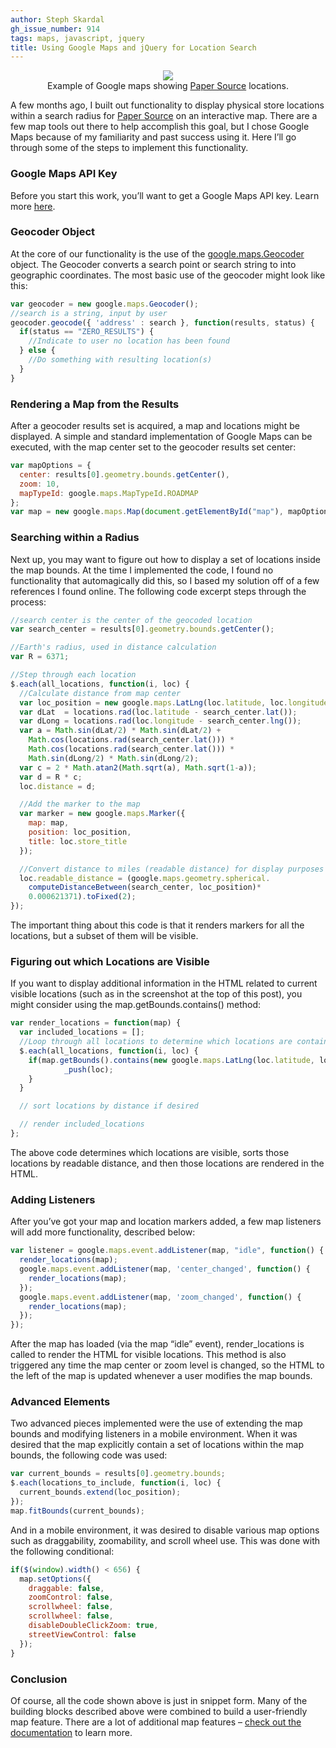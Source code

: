 ```yaml
---
author: Steph Skardal
gh_issue_number: 914
tags: maps, javascript, jquery
title: Using Google Maps and jQuery for Location Search
---
```


<div class="separator" style="clear: both; text-align: center;margin-bottom:10px;"><img border="0" src="/blog/2014/01/16/using-google-maps-and-jquery-for/image-0.png"/><br/>
Example of Google maps showing <a href="http://www.paper-source.com/">Paper Source</a> locations.</div>

A few months ago, I built out functionality to display physical store locations within a search radius for [Paper Source](http://www.paper-source.com/) on an interactive map. There are a few map tools out there to help accomplish this goal, but I chose Google Maps because of my familiarity and past success using it. Here I’ll go through some of the steps to implement this functionality.

### Google Maps API Key

Before you start this work, you’ll want to get a Google Maps API key. Learn more [here](https://developers.google.com/maps/documentation/javascript/tutorial#api_key).

### Geocoder Object

At the core of our functionality is the use of the [google.maps.Geocoder](https://developers.google.com/maps/documentation/javascript/geocoding) object. The Geocoder converts a search point or search string to into geographic coordinates. The most basic use of the geocoder might look like this:

```javascript
var geocoder = new google.maps.Geocoder();
//search is a string, input by user
geocoder.geocode({ 'address' : search }, function(results, status) {
  if(status == "ZERO_RESULTS") {
    //Indicate to user no location has been found
  } else {
    //Do something with resulting location(s)
  }
}
```

### Rendering a Map from the Results

After a geocoder results set is acquired, a map and locations might be displayed. A simple and standard implementation of Google Maps can be executed, with the map center set to the geocoder results set center:

```javascript
var mapOptions = {
  center: results[0].geometry.bounds.getCenter(),
  zoom: 10,
  mapTypeId: google.maps.MapTypeId.ROADMAP
};
var map = new google.maps.Map(document.getElementById("map"), mapOptions);
```

### Searching within a Radius

Next up, you may want to figure out how to display a set of locations inside the map bounds. At the time I implemented the code, I found no functionality that automagically did this, so I based my solution off of a few references I found online. The following code excerpt steps through the process:

```javascript
//search center is the center of the geocoded location
var search_center = results[0].geometry.bounds.getCenter();

//Earth's radius, used in distance calculation
var R = 6371;

//Step through each location
$.each(all_locations, function(i, loc) {
  //Calculate distance from map center
  var loc_position = new google.maps.LatLng(loc.latitude, loc.longitude);
  var dLat  = locations.rad(loc.latitude - search_center.lat());
  var dLong = locations.rad(loc.longitude - search_center.lng());
  var a = Math.sin(dLat/2) * Math.sin(dLat/2) +
    Math.cos(locations.rad(search_center.lat())) *
    Math.cos(locations.rad(search_center.lat())) *
    Math.sin(dLong/2) * Math.sin(dLong/2);
  var c = 2 * Math.atan2(Math.sqrt(a), Math.sqrt(1-a));
  var d = R * c;
  loc.distance = d;

  //Add the marker to the map
  var marker = new google.maps.Marker({
    map: map,
    position: loc_position,
    title: loc.store_title
  });

  //Convert distance to miles (readable distance) for display purposes
  loc.readable_distance = (google.maps.geometry.spherical.
    computeDistanceBetween(search_center, loc_position)*
    0.000621371).toFixed(2);
});
```

The important thing about this code is that it renders markers for all the locations, but a subset of them will be visible.

### Figuring out which Locations are Visible

If you want to display additional information in the HTML related to current visible locations (such as in the screenshot at the top of this post), you might consider using the map.getBounds.contains() method:

```javascript
var render_locations = function(map) {
  var included_locations = [];
  //Loop through all locations to determine which locations are contained in the map boundary
  $.each(all_locations, function(i, loc) {
    if(map.getBounds().contains(new google.maps.LatLng(loc.latitude, loc.longitude))) {
            _push(loc);
    }
  }

  // sort locations by distance if desired

  // render included_locations
};
```

The above code determines which locations are visible, sorts those locations by readable distance, and then those locations are rendered in the HTML.

### Adding Listeners

After you’ve got your map and location markers added, a few map listeners will add more functionality, described below:

```javascript
var listener = google.maps.event.addListener(map, "idle", function() {
  render_locations(map);
  google.maps.event.addListener(map, 'center_changed', function() {
    render_locations(map);
  });
  google.maps.event.addListener(map, 'zoom_changed', function() {
    render_locations(map);
  });
});
```

After the map has loaded (via the map “idle” event), render_locations is called to render the HTML for visible locations. This method is also triggered any time the map center or zoom level is changed, so the HTML to the left of the map is updated whenever a user modifies the map bounds.

### Advanced Elements

Two advanced pieces implemented were the use of extending the map bounds and modifying listeners in a mobile environment. When it was desired that the map explicitly contain a set of locations within the map bounds, the following code was used:

```javascript
var current_bounds = results[0].geometry.bounds;
$.each(locations_to_include, function(i, loc) {
  current_bounds.extend(loc_position);
});
map.fitBounds(current_bounds);
```

And in a mobile environment, it was desired to disable various map options such as draggability, zoomability, and scroll wheel use. This was done with the following conditional:

```javascript
if($(window).width() < 656) {
  map.setOptions({
    draggable: false,
    zoomControl: false,
    scrollwheel: false,
    scrollwheel: false,
    disableDoubleClickZoom: true,
    streetViewControl: false
  });
}
```

### Conclusion

Of course, all the code shown above is just in snippet form. Many of the building blocks described above were combined to build a user-friendly map feature. There are a lot of additional map features – [check out the documentation](https://developers.google.com/maps/documentation/webservices/) to learn more.
